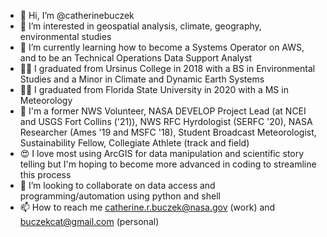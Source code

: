 - 👋 Hi, I’m @catherinebuczek
- 👀 I’m interested in geospatial analysis, climate, geography, environmental studies
- 🌱 I’m currently learning how to become a Systems Operator on AWS, and to be an Technical Operations Data Support Analyst
- 👩‍🏫 I graduated from Ursinus College in 2018 with a BS in Environmental Studies and a Minor in Climate and Dynamic Earth Systems
- 👩‍🏫 I graduated from Florida State University in 2020 with a MS in Meteorology
- 👀 I'm a former NWS Volunteer, NASA DEVELOP Project Lead (at NCEI and USGS Fort Collins ('21)), NWS RFC Hyrdologist (SERFC '20), NASA Researcher (Ames '19 and MSFC '18), Student Broadcast Meteorologist, Sustainability Fellow, Collegiate Athlete (track and field)
- 😍 I love most using ArcGIS for data manipulation and scientific story telling but I'm hoping to become more advanced in coding to streamline this process
- 💞️ I’m looking to collaborate on data access and programming/automation using python and shell
- 📫 How to reach me catherine.r.buczek@nasa.gov (work) and buczekcat@gmail.com (personal)

<!---
catherinebuczek/catherinebuczek is a ✨ special ✨ repository because its `README.md` (this file) appears on your GitHub profile.
You can click the Preview link to take a look at your changes.
--->
